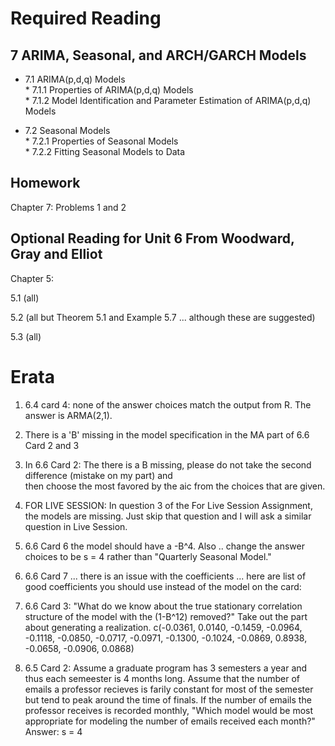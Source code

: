 
# Required Reading

 ## 7 ARIMA, Seasonal, and ARCH/GARCH Models
* 7.1 ARIMA(p,d,q) Models  
      * 7.1.1 Properties of ARIMA(p,d,q) Models  
      * 7.1.2 Model Identification and Parameter Estimation of ARIMA(p,d,q) Models   
      
* 7.2 Seasonal Models  
      * 7.2.1 Properties of Seasonal Models  
      * 7.2.2 Fitting Seasonal Models to Data  

## Homework
Chapter 7: Problems 1 and 2    
        
  
## Optional Reading for Unit 6 From Woodward, Gray and Elliot 

Chapter 5: 

5.1 (all)

5.2 (all but Theorem 5.1 and Example 5.7 ... although these are suggested)

5.3 (all)

# Erata

1. 6.4 card 4: none of the answer choices match the output from R.  The answer is ARMA(2,1).
2. There is a 'B' missing in the model specification in the MA part of 6.6 Card 2 and 3
3. In 6.6 Card 2: The there is a B missing, please do not take the second difference (mistake on my part) and  
then choose the most favored by the aic from the choices that are given. 
4. FOR LIVE SESSION: In question 3 of the For Live Session Assignment, the models are missing.  Just skip that question and I will ask a similar question in Live Session.  
5. 6.6 Card 6 the model should have a -B^4. Also .. change the answer choices to be s = 4 rather than "Quarterly Seasonal Model."

6. 6.6 Card 7 ... there is an issue with the coefficients ... here are list of good coefficients you should use instead of the model on the card:  
7. 6.6 Card 3: "What do we know about the true stationary correlation structure of the model with the (1-B^12) removed?"  Take out the part about generating a realization. c(-0.0361, 0.0140, -0.1459, -0.0964, -0.1118, -0.0850, -0.0717, -0.0971, -0.1300, -0.1024, -0.0869, 0.8938, -0.0658, -0.0906, 0.0868)
8. 6.5 Card 2: Assume a graduate program has 3 semesters a year and thus each semeester is 4 months long.  Assume that the number of emails a professor recieves is farily constant for most of the semester but tend to peak around the time of finals. If the number of emails the professor receives is recorded monthly, "Which model would be most appropriate for modeling the number of emails received each month?" Answer: s = 4

